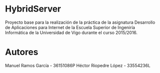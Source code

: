 HybridServer
=================
Proyecto base para la realización de la práctica de la asignatura Desarrollo de Aplicaciones para Internet de la Escuela Superior de Ingeniría Informática de la Universidad de Vigo durante el curso 2015/2016.

Autores
=================
Manuel Ramos García - 36151086P
Héctor Riopedre López - 33554236L
